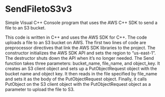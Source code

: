 # SendFiletoS3v3
Simple Visual C++ Console program that uses the AWS C++ SDK to send a file to an S3 bucket.

This code is written in C++ and uses the AWS SDK for C++. The code uploads a file to an S3 bucket on AWS. The first two lines of code are preprocessor directives that link the AWS SDK libraries to the project. The constructor initializes the AWS SDK API and sets the region to “us-east-1”. The destructor shuts down the API when it’s no longer needed. The Send function takes three parameters: bucket_name, file_name, and object_key. It creates an S3 client object and sets up a PutObjectRequest object with the bucket name and object key. It then reads in the file specified by file_name and sets it as the body of the PutObjectRequest object. Finally, it calls PutObject on the S3 client object with the PutObjectRequest object as a parameter to upload the file to S3.
